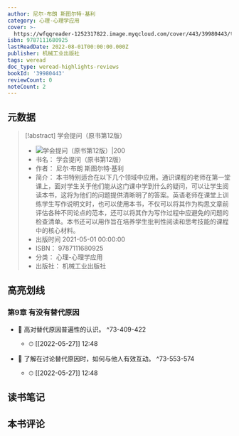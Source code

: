 ```yaml
---
author: 尼尔·布朗 斯图尔特·基利
category: 心理-心理学应用
cover: >-
  https://wfqqreader-1252317822.image.myqcloud.com/cover/443/39980443/t7_39980443.jpg
isbn: 9787111680925
lastReadDate: 2022-08-01T00:00:00.000Z
publisher: 机械工业出版社
tags: weread
doc_type: weread-highlights-reviews
bookId: '39980443'
reviewCount: 0
noteCount: 2
---
```


## 元数据

> [!abstract] 学会提问（原书第12版）
> - ![ 学会提问（原书第12版）|200](https://wfqqreader-1252317822.image.myqcloud.com/cover/443/39980443/t7_39980443.jpg)
> - 书名： 学会提问（原书第12版）
> - 作者： 尼尔·布朗 斯图尔特·基利
> - 简介： 本书特别适合在以下几个领域中应用。通识课程的老师在第一堂课上，面对学生关于他们能从这门课中学到什么的疑问，可以让学生阅读本书，这将为他们的问题提供清晰明了的答案。英语老师在课堂上训练学生写作说明文时，也可以使用本书，不仅可以将其作为构思文章前评估各种不同论点的范本，还可以将其作为写作过程中应避免的问题的检查清单。本书还可以用作旨在培养学生批判性阅读和思考技能的课程中的核心材料。
> - 出版时间 2021-05-01 00:00:00
> - ISBN： 9787111680925
> - 分类： 心理-心理学应用
> - 出版社： 机械工业出版社

## 高亮划线

### 第9章 有没有替代原因


- 📌 高对替代原因普遍性的认识。 ^73-409-422
    - ⏱ [[2022-05-27]]  12:48 

- 📌 了解在讨论替代原因时，如何与他人有效互动。 ^73-553-574
    - ⏱ [[2022-05-27]]  12:48 
## 读书笔记

## 本书评论

